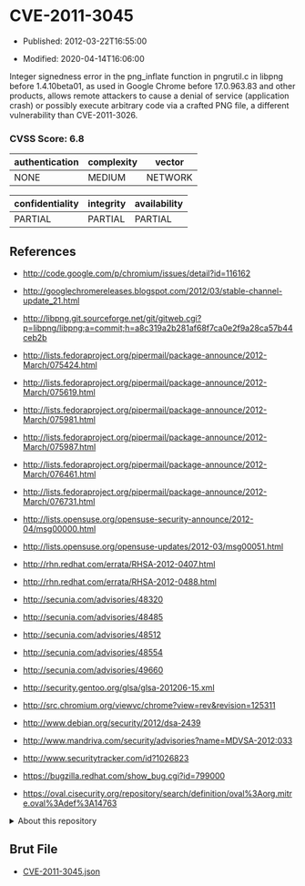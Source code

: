 # CVE-2011-3045

- Published: 2012-03-22T16:55:00

- Modified: 2020-04-14T16:06:00

Integer signedness error in the png_inflate function in pngrutil.c in libpng before 1.4.10beta01, as used in Google Chrome before 17.0.963.83 and other products, allows remote attackers to cause a denial of service (application crash) or possibly execute arbitrary code via a crafted PNG file, a different vulnerability than CVE-2011-3026.

### CVSS Score: **6.8**

| authentication | complexity | vector |
| --- | --- | --- |
| NONE | MEDIUM | NETWORK |

| confidentiality | integrity | availability |
| --- | --- | --- |
| PARTIAL | PARTIAL | PARTIAL |

## References

* http://code.google.com/p/chromium/issues/detail?id=116162

* http://googlechromereleases.blogspot.com/2012/03/stable-channel-update_21.html

* http://libpng.git.sourceforge.net/git/gitweb.cgi?p=libpng/libpng;a=commit;h=a8c319a2b281af68f7ca0e2f9a28ca57b44ceb2b

* http://lists.fedoraproject.org/pipermail/package-announce/2012-March/075424.html

* http://lists.fedoraproject.org/pipermail/package-announce/2012-March/075619.html

* http://lists.fedoraproject.org/pipermail/package-announce/2012-March/075981.html

* http://lists.fedoraproject.org/pipermail/package-announce/2012-March/075987.html

* http://lists.fedoraproject.org/pipermail/package-announce/2012-March/076461.html

* http://lists.fedoraproject.org/pipermail/package-announce/2012-March/076731.html

* http://lists.opensuse.org/opensuse-security-announce/2012-04/msg00000.html

* http://lists.opensuse.org/opensuse-updates/2012-03/msg00051.html

* http://rhn.redhat.com/errata/RHSA-2012-0407.html

* http://rhn.redhat.com/errata/RHSA-2012-0488.html

* http://secunia.com/advisories/48320

* http://secunia.com/advisories/48485

* http://secunia.com/advisories/48512

* http://secunia.com/advisories/48554

* http://secunia.com/advisories/49660

* http://security.gentoo.org/glsa/glsa-201206-15.xml

* http://src.chromium.org/viewvc/chrome?view=rev&revision=125311

* http://www.debian.org/security/2012/dsa-2439

* http://www.mandriva.com/security/advisories?name=MDVSA-2012:033

* http://www.securitytracker.com/id?1026823

* https://bugzilla.redhat.com/show_bug.cgi?id=799000

* https://oval.cisecurity.org/repository/search/definition/oval%3Aorg.mitre.oval%3Adef%3A14763

<details>
<summary>About this repository</summary> 

  This repository is part of the project [Live Hack CVE](https://github.com/Live-Hack-CVE). Main website can be found [www.live-hack.org](https://www.live-hack.org) 
  
  Made by [Sn0wAlice](https://github.com/Sn0wAlice) for the people that care about security and need to have a feed of the latest CVEs. Hope you enjoy it, don't forget to star the repo and follow me on [Twitter](https://twitter.com/Sn0wAlice) and [Github](https://github.com/Sn0wAlice). And that is my [personnal website](https://www.alice-snow.me/)

  - [Home Page](https://github.com/Live-Hack-CVE)
  - [Framework](https://github.com/Live-Hack-CVE/cve-framework)
  - [CVE database](https://github.com/Live-Hack-CVE/full_database)
  - [Changelog](https://github.com/Live-Hack-CVE/Changelog)
</details>

## Brut File

* [CVE-2011-3045.json](https://raw.githubusercontent.com/Live-Hack-CVE/full_database/main/cves/2011/CVE-2011-3045.json)

